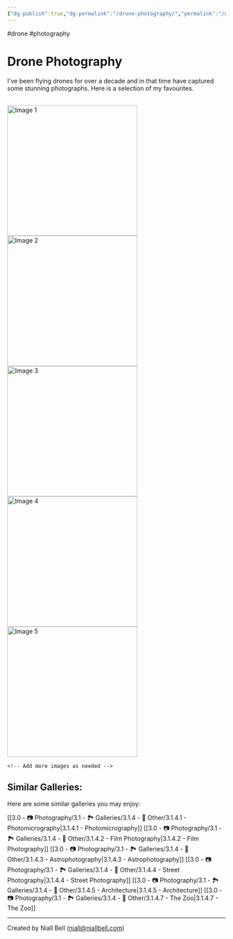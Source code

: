 ```yaml
---
{"dg-publish":true,"dg-permalink":"/drone-photography/","permalink":"/drone-photography/","title":"Drone Photography","hide":true,"tags":["photography","drone"],"noteIcon":null,"created":"2024-04-17T21:23:51.000+01:00","updated":"2024-05-12T22:02:15.000+01:00"}
---
```


#drone #photography 
# Drone Photography

I've been flying drones for over a decade and in that time have captured some stunning photographs. Here is a selection of my favourites.

<br>
<div class="gallery">
    <a href="https://i.imgur.com/F1ef3kt.jpeg" data-fancybox="gallery">
        <img src="https://i.imgur.com/F1ef3kt.jpeg" alt="Image 1" width="300">
    </a>
    <a href="https://i.imgur.com/Jv4hhtd.jpeg" data-fancybox="gallery">
        <img src="https://i.imgur.com/Jv4hhtd.jpeg" alt="Image 2" width="300">
    </a>
    <a href="https://i.imgur.com/tOlH8YW.jpeg" data-fancybox="gallery">
        <img src="https://i.imgur.com/tOlH8YW.jpeg" alt="Image 3" width="300">
    </a>
    <a href="https://i.imgur.com/esCyvAD.jpeg" data-fancybox="gallery">
        <img src="https://i.imgur.com/esCyvAD.jpeg" alt="Image 4" width="300">
    </a>
    <a href="https://i.imgur.com/iqFdzU0.jpeg" data-fancybox="gallery">
        <img src="https://i.imgur.com/iqFdzU0.jpeg" alt="Image 5" width="300">
    </a>

    <!-- Add more images as needed -->
</div>

## Similar Galleries:

Here are some similar galleries you may enjoy:

[[3.0 - 📷 Photography/3.1 - 🏞️ Galleries/3.1.4 - 🚀 Other/3.1.4.1 - Photomicrography\|3.1.4.1 - Photomicrography]]
[[3.0 - 📷 Photography/3.1 - 🏞️ Galleries/3.1.4 - 🚀 Other/3.1.4.2 - Film Photography\|3.1.4.2 - Film Photography]]
[[3.0 - 📷 Photography/3.1 - 🏞️ Galleries/3.1.4 - 🚀 Other/3.1.4.3 - Astrophotography\|3.1.4.3 - Astrophotography]]
[[3.0 - 📷 Photography/3.1 - 🏞️ Galleries/3.1.4 - 🚀 Other/3.1.4.4 - Street Photography\|3.1.4.4 - Street Photography]]
[[3.0 - 📷 Photography/3.1 - 🏞️ Galleries/3.1.4 - 🚀 Other/3.1.4.5 - Architecture\|3.1.4.5 - Architecture]]
[[3.0 - 📷 Photography/3.1 - 🏞️ Galleries/3.1.4 - 🚀 Other/3.1.4.7 - The Zoo\|3.1.4.7 - The Zoo]]


---
Created by Niall Bell (niall@niallbell.com)